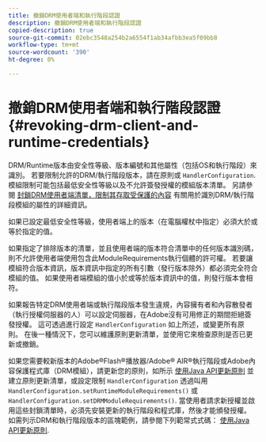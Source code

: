 ```yaml
---
title: 撤銷DRM使用者端和執行階段認證
description: 撤銷DRM使用者端和執行階段認證
copied-description: true
source-git-commit: 02ebc3548a254b2a6554f1ab34afbb3ea5f09bb8
workflow-type: tm+mt
source-wordcount: '390'
ht-degree: 0%

---
```


# 撤銷DRM使用者端和執行階段認證{#revoking-drm-client-and-runtime-credentials}

DRM/Runtime版本由安全性等級、版本編號和其他屬性（包括OS和執行階段）來識別。 若要限制允許的DRM/執行階段版本，請在原則或 `HandlerConfiguration`. 模組限制可能包括最低安全性等級以及不允許簽發授權的模組版本清單。 另請參閱 [封鎖DRM使用者端清單，限制其存取受保護的內容](../../aaxs-protecting-content/content-introduction/content-usage-rules/content-runtime-application-restrictions/content-blocklist-drm-clients.md) 有關用於識別DRM/執行階段模組的屬性的詳細資訊。

如果已設定最低安全性等級，使用者端上的版本（在電腦權杖中指定）必須大於或等於指定的值。

如果指定了排除版本的清單，並且使用者端的版本符合清單中的任何版本識別碼，則不允許使用者端使用包含此ModuleRequirements執行個體的許可權。 若要讓模組符合版本資訊，版本資訊中指定的所有引數（發行版本除外）都必須完全符合模組的值。 如果使用者端模組的值小於或等於版本資訊中的值，則發行版本會相符。

如果報告特定DRM使用者端或執行階段版本發生違規，內容擁有者和內容散發者（執行授權伺服器的人）可以設定伺服器，在Adobe沒有可用修正的期間拒絕簽發授權。 這可透過進行設定 `HandlerConfiguration` 如上所述，或變更所有原則。 在後一種情況下，您可以維護原則更新清單，並使用它來檢查原則是否已更新或撤銷。

如果您需要較新版本的Adobe®Flash®播放器/Adobe® AIR®執行階段或Adobe內容保護程式庫（DRM模組），請更新您的原則，如所示 [使用Java API更新原則](../../aaxs-protecting-content/content-working-with-policies/content-updating-policy-using-java-api.md) 並建立原則更新清單，或設定限制 `HandlerConfiguration` 透過叫用 `HandlerConfiguration.setRuntimeModuleRequirements()` 或 `HandlerConfiguration.setDRMModuleRequirements()`. 當使用者請求新授權並啟用這些封鎖清單時，必須先安裝更新的執行階段和程式庫，然後才能頒發授權。 如需列示DRM和執行階段版本的區塊範例，請參閱下列範常式式碼： [使用Java API更新原則](../../aaxs-protecting-content/content-working-with-policies/content-updating-policy-using-java-api.md).
